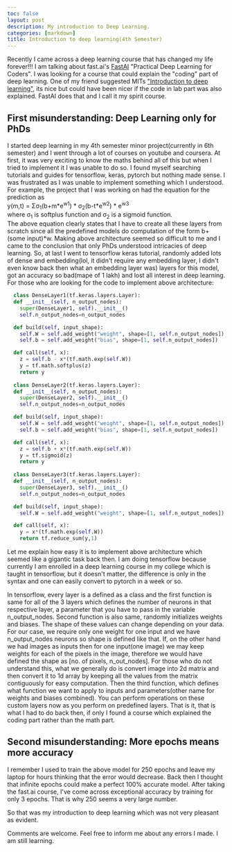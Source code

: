 ```yaml
---
toc: false
layout: post
description: My introduction to Deep Learning.
categories: [markdown]
title: Introduction to deep learning(4th Semester)
---  
```


Recently I came across a deep learning course that has changed my life forever!!! I am talking about fast.ai's [FastAI](https://fast.ai) "Practical Deep Learning for Coders". I was looking for a course that could explain the "coding" part of deep learning. One of my friend suggested MITs ["Introduction to deep learning"](https://introtodeeplearning.com), its nice but could have been nicer if the code in lab part was also explained. FastAI does that and I call it my spirit course.

## First misunderstanding: Deep Learning only for PhDs  
    
I started deep learning in my 4th semester minor project(currently in 6th semester) and I went through a lot of courses on youtube and coursera. At first, it was very exciting to know the maths behind all of this but when I tried to implement it I was unable to do so. I found myself searching tutorials and guides for tensorflow, keras, pytorch but nothing made sense. I was frustrated as I was unable to implement something which I understood. For example, the project that I was working on had the equation for the prediction as  
y(m,t) = Σσ<sub>1</sub>(b+m\*e<sup>w1</sup>) \* σ<sub>2</sub>(b-t\*e<sup>w2</sup>) \* e<sup>w3</sup>  
where σ<sub>1</sub> is softplus function and σ<sub>2</sub> is a sigmoid function.  
The above equation clearly states that I have to create all these layers from scratch since all the predefined models do computation of the form b+(some input)\*w. Making above architecture seemed so difficult to me and I came to the conclusion that only PhDs understood intricacies of deep learning. So, at last I went to tensorflow keras tutorial, randomly added lots of dense and embedding(lol, it didn't require any embedding layer, I didn't even know back then what an embedding layer was) layers for this model, got an accuracy so bad(mape of 1 lakh) and lost all interest in deep learning.  
For those who are looking for the code to implement above architecture:  
```python
  class DenseLayer1(tf.keras.layers.Layer):
  def __init__(self, n_output_nodes):
    super(DenseLayer1, self).__init__()
    self.n_output_nodes=n_output_nodes

  def build(self, input_shape):
    self.W = self.add_weight("weight", shape=[1, self.n_output_nodes])
    self.b = self.add_weight("bias", shape=[1, self.n_output_nodes]) 

  def call(self, x):
    z = self.b - x*(tf.math.exp(self.W))
    y = tf.math.softplus(z)
    return y
    
  class DenseLayer2(tf.keras.layers.Layer):
  def __init__(self, n_output_nodes):
    super(DenseLayer2, self).__init__()
    self.n_output_nodes=n_output_nodes

  def build(self, input_shape):
    self.W = self.add_weight("weight", shape=[1, self.n_output_nodes])
    self.b = self.add_weight("bias", shape=[1, self.n_output_nodes]) 

  def call(self, x):
    z = self.b + x*(tf.math.exp(self.W))
    y = tf.sigmoid(z)
    return y
    
  class DenseLayer3(tf.keras.layers.Layer):
  def __init__(self, n_output_nodes):
    super(DenseLayer3, self).__init__()
    self.n_output_nodes=n_output_nodes

  def build(self, input_shape):
    self.W = self.add_weight("weight", shape=[1, self.n_output_nodes])

  def call(self, x):
    y = x*(tf.math.exp(self.W))
    return tf.reduce_sum(y,1)
```

Let me explain how easy it is to implement above architecture which seemed like a gigantic task back then. I am doing tensorflow because currently I am enrolled in a deep learning course in my college which is taught in tensorflow, but it doesn't matter, the difference is only in the syntax and one can easily convert to pytorch in a week or so.

In tensorflow, every layer is a defined as a class and the first function is same for all of the 3 layers which defines the number of neurons in that respective layer, a parameter that you have to pass in the variable n_output_nodes. Second function is also same, randomly initializes weights and biases. The shape of these values can change depending on your data. For our case, we require only one weight for one input and we have n_output_nodes neurons so shape is defined like that. If, on the other hand we had images as inputs then for one input(one image) we may keep weights for each of the pixels in the image, therefore we would have defined the shape as \[no. of pixels, n_out_nodes]. For those who do not understand this, what we generally do is convert image into 2d matrix and then convert it to 1d array by keeping all the values from the matrix contiguously for easy computation. Then the third function, which defines what function we want to apply to inputs and parameters(other name for weights and biases combined). You can perform operations on these custom layers now as you perform on predefined layers. That is it, that is what I had to do back then, if only I found a course which explained the coding part rather than the math part.

## Second misunderstanding: More epochs means more accuracy  
I remember I used to train the above model for 250 epochs and leave my laptop for hours thinking that the error would decrease. Back then I thought that infinite epochs could make a perfect 100% accurate model. After taking the fast.ai course, I've come across exceptional accuracy by training for only 3 epochs. That is why 250 seems a very large number.  

So that was my introduction to deep learning which was not very pleasant as evident.    

Comments are welcome. Feel free to inform me about any errors I made. I am still learning.

  
